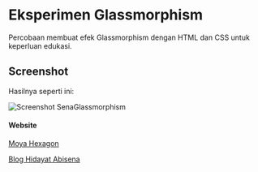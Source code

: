 # Eksperimen Glassmorphism
Percobaan membuat efek Glassmorphism dengan HTML dan CSS untuk keperluan edukasi.

## Screenshot
Hasilnya seperti ini:

![Screenshot SenaGlassmorphism](https://res.cloudinary.com/moyadev/image/upload/v1609122437/sena/glassmoprhism.png)

#### Website
[Moya Hexagon](https://moyahexagon.com)

[Blog Hidayat Abisena](https://hidayatabisena.com)